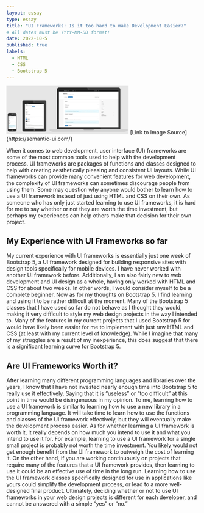 ```yaml
---
layout: essay
type: essay
title: "UI Frameworks: Is it too hard to make Development Easier?"
# All dates must be YYYY-MM-DD format!
date: 2022-10-5
published: true
labels:
  - HTML
  - CSS
  - Bootstrap 5
---
```


<img class="img-fluid" src="../img/uiframework/uiframework2.png">
[Link to Image Source](https://semantic-ui.com/)
 
When it comes to web development, user interface (UI) frameworks are some of the most common tools used to help with the development process. UI frameworks are packages of functions and classes designed to help with creating aesthetically pleasing and consistent UI layouts. While UI frameworks can provide many convenient features for web development, the complexity of UI frameworks can sometimes discourage people from using them. Some may question why anyone would bother to learn how to use a UI framework instead of just using HTML and CSS on their own. As someone who has only just started learning to use UI frameworks, it is hard for me to say whether or not they are worth the time investment, but perhaps my experiences can help others make that decision for their own project. 

## My Experience with UI Frameworks so far 

My current experience with UI frameworks is essentially just one week of Bootstrap 5, a UI framework designed for building responsive sites with design tools specifically for mobile devices. I have never worked with another UI framework before. Additionally, I am also fairly new to web development and UI design as a whole, having only worked with HTML and CSS for about two weeks. In other words, I would consider myself to be a complete beginner. Now as for my thoughts on Bootstrap 5, I find learning and using it to be rather difficult at the moment. Many of the Bootstrap 5 classes that I have used so far do not behave as I thought they would, making it very difficult to style my web design projects in the way I intended to. Many of the features in my current projects that I used Bootstrap 5 for would have likely been easier for me to implement with just raw HTML and CSS (at least with my current level of knowledge). While I imagine that many of my struggles are a result of my inexperience, this does suggest that there is a significant learning curve for Bootstrap 5. 

## Are UI Frameworks Worth it?

After learning many different programming languages and libraries over the years, I know that I have not invested nearly enough time into Bootstrap 5 to really use it effectively. Saying that it is “useless” or “too difficult” at this point in time would be disingenuous in my opinion. To me, learning how to use a UI framework is similar to learning how to use a new library in a programming language. It will take time to learn how to use the functions and classes of the UI framework effectively, but they will eventually make the development process easier. As for whether learning a UI framework is worth it, it really depends on how much you intend to use it and what you intend to use it for. For example, learning to use a UI framework for a single small project is probably not worth the time investment. You likely would not get enough benefit from the UI framework to outweigh the cost of learning it. On the other hand, if you are working continuously on projects that require many of the features that a UI framework provides, then learning to use it could be an effective use of time in the long run. Learning how to use the UI framework classes specifically designed for use in applications like yours could simplify the development process, or lead to a more well-designed final product. Ultimately, deciding whether or not to use UI frameworks in your web design projects is different for each developer, and cannot be answered with a simple “yes” or “no.” 
